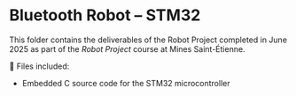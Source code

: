 # Bluetooth Robot – STM32

This folder contains the deliverables of the Robot Project completed in June 2025 as part of the *Robot Project* course at Mines Saint-Étienne.  

📎 Files included:  
- Embedded C source code for the STM32 microcontroller  
